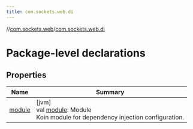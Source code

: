 ```yaml
---
title: com.sockets.web.di
---
```

//[com.sockets.web](../../index.html)/[com.sockets.web.di](index.html)



# Package-level declarations



## Properties


| Name | Summary |
|---|---|
| [module](module.html) | [jvm]<br>val [module](module.html): Module<br>Koin module for dependency injection configuration. |

